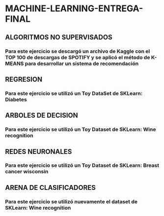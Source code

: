 # MACHINE-LEARNING-ENTREGA-FINAL
## ALGORITMOS NO SUPERVISADOS
### Para este ejercicio se descargó un archivo de Kaggle con el TOP 100 de descargas de SPOTIFY y se aplicó el método de K-MEANS para desarrollar un sistema de recomendación
## REGRESION
### Para este ejercicio se utilizó un Toy DataSet de SKLearn: Diabetes
## ARBOLES DE DECISION
### Para este ejercicio se utilizó un Toy Dataset de SKLearn: Wine recognition
## REDES NEURONALES
### Para este ejercicio se utilizó un Toy Dataset de SKLearn: Breast cancer wisconsin
## ARENA DE CLASIFICADORES
### Para este ejercicio se utilizó nuevamente el dataset de SKLearn: Wine recognition


